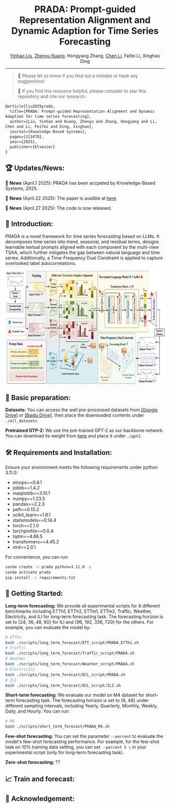 <div align="center">
  <h1><b>PRADA: Prompt-guided Representation Alignment and Dynamic Adaption for Time Series Forecasting </b></h1>
</div>

<div align="center">
  <a href="https://github.com/HowardLiu28">Yinhao Liu</a>, <a href="https://github.com/KZYYYY">Zhenyu Kuang</a>, Hongyang Zhang, <a href="https://github.com/lichen0620">Chen Li</a>, Feifei Li, Xinghao Ding
</div>

---
>
> 🙋 Please let us know if you find out a mistake or have any suggestions!
> 
> 🙏 If you find this resource helpful, please consider to star this repository and cite our research:

```
@article{liu2025prada,
  title={PRADA: Prompt-guided Representation Alignment and Dynamic Adaption for time series forecasting},
  author={Liu, Yinhao and Kuang, Zhenyu and Zhang, Hongyang and Li, Chen and Li, Feifei and Ding, Xinghao},
  journal={Knowledge-Based Systems},
  pages={113478},
  year={2025},
  publisher={Elsevier}
}
```

## 🏆 Updates/News:

🚩 **News** (April.1 2025): PRADA has been accpeted by Knowledge-Based Systems, 2025.

🚩 **News** (April.22 2025): The paper is availble at <a href="https://www.sciencedirect.com/science/article/abs/pii/S0950705125005246">here</a>.

🚩 **News** (April.27 2025): The code is now released.

## 📰 Introduction:

PRADA is a novel framework for time series forecasting based on LLMs. It decomposes time series into trend, seasonal, and residual terms, designs learnable textual prompts aligned with each component by the multi-view TSAA, which further mitigates the gap between natural language and time series. Additionally, a Time-Frequency Dual Constraint is applied to capture overlooked label autocorrelations.
<p align="center">
<img src="pic/main_model.png" height = "360" alt="" align=center />
</p>

## 🤗 Basic preparation:

**Datasets:** You can access the well pre-processed datasets from [[Google Drive]](https://drive.google.com/file/d/1NF7VEefXCmXuWNbnNe858WvQAkJ_7wuP/view?usp=sharing) or [[Baidu Drive]](https://pan.baidu.com/s/1r3KhGd0Q9PJIUZdfEYoymg?pwd=i9iy), then place the downloaded contents under `./all_datasets`.

**Pretrained GTP-2:** We use the pre-trained GPT-2 as our backbone network. You can download its weight from [here](https://huggingface.co/openai-community/gpt2) and place it under `./gpt2`.

## 🛠️ Requirements and Installation:

Ensure your environment meets the following requirements under python 3.11.0:

- einops==0.8.1
- joblib==1.4.2
- matplotlib==3.10.1
- numpy==1.23.5
- pandas==2.2.3
- peft==0.13.2
- scikit_learn==1.6.1
- statsmodels==0.14.4
- torch==2.1.0
- torchprofile==0.0.4
- tqdm==4.66.5
- transformers==4.45.2
- xlrd==2.0.1

For convenience, you can run:
```bash
conda create -n prada python=3.11.0 -y
conda activate prada
pip install -r requirements.txt
```

## 🚀 Getting Started:

**Long-term forecasting:** We provide all experimental scripts for 8 different benchmarks including ETTh1, ETTh2, ETTm1, ETTm2, Traffic, Weather, Electricity, and ILI for long-term forecasting task. The forecasting horizon is set to {24, 36, 48, 60} for ILI and {96, 192, 336, 720} for the others. For example, you can evaluate the model by:
```bash
# ETTh1
bash ./scripts/long_term_forecast/ETT_script/PRADA_ETTh1.sh
# Traffic
bash ./scripts/long_term_forecast/Traffic_script/PRADA.sh
# Weather
bash ./scripts/long_term_forecast/Weather_script/PRADA.sh
# Electricity
bash ./scripts/long_term_forecast/ECL_script/PRADA.sh
# ILI
bash ./scripts/long_term_forecast/ECL_script/ILI.sh
```

**Short-term forecasting:** We evaluate our model on M4 dataset for short-term forecasting task. The forecasting horizon is set to {6, 48} under different sampling intervals, including Yearly, Quarterly, Monthly, Weekly, Daily, and Hourly. You can run:
```bash
# M4
bash ./scripts/short_term_forecast/PRADA_M4.sh
```
**Few-shot forecasting:** You can set the parameter `--percent` to evaluate the model's few-shot forecasting performance. For example, for the few-shot task on 10% training data setting, you can set `--percent 5 \` in your experimental script (only for long-term forecasting task).

**Zero-shot forecasting:** ??

## 📈 Train and forecast:


## 🌟 Acknowledgement:
